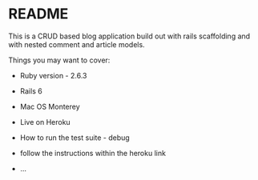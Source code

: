# README

This is a CRUD based blog application build out with rails scaffolding and with nested comment and article models.

Things you may want to cover:

* Ruby version - 2.6.3
* Rails 6 
* Mac OS Monterey
* Live on Heroku




* How to run the test suite - debug

* follow the instructions within the heroku link

* ...
